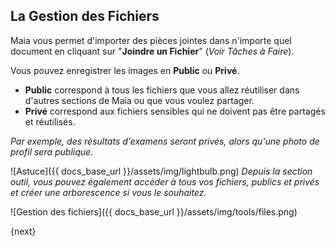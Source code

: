 ## La Gestion des Fichiers

Maia vous permet d'importer des pièces jointes dans n'importe quel document en cliquant sur "**Joindre un Fichier**" (*Voir Tâches à Faire*).

Vous pouvez enregistrer les images en **Public** ou **Privé**.

- **Public** correspond à tous les fichiers que vous allez réutiliser dans d'autres sections de Maia ou que vous voulez partager.
- **Privé** correspond aux fichiers sensibles qui ne doivent pas être partagés et réutilisés.

*Par exemple, des résultats d'examens seront privés, alors qu'une photo de profil sera publique.*

![Astuce]({{ docs_base_url }}/assets/img/lightbulb.png)
*Depuis la section outil, vous pouvez également accéder à tous vos fichiers, publics et privés et créer une arborescence si vous le souhaitez.*
<br>

![Gestion des fichiers]({{ docs_base_url }}/assets/img/tools/files.png)

{next}
